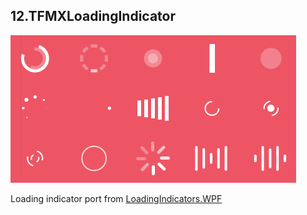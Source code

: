 ## 12.TFMXLoadingIndicator

![TFMXLoadingIndicator](../SnapShots/FMXLoadingIndicator.gif)  

Loading indicator port from [LoadingIndicators.WPF](https://github.com/100GPing100/LoadingIndicators.WPF)
